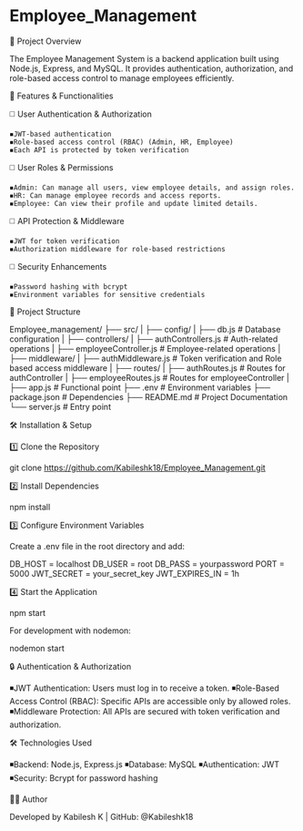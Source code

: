 # Employee_Management

📌 Project Overview

The Employee Management System is a backend application built using Node.js, Express, and MySQL. It provides authentication, authorization, and role-based access control to manage employees efficiently.

🚀 Features & Functionalities

◻️ User Authentication & Authorization

    ◾JWT-based authentication
    ◾Role-based access control (RBAC) (Admin, HR, Employee)
    ◾Each API is protected by token verification

◻️ User Roles & Permissions

    ◾Admin: Can manage all users, view employee details, and assign roles.
    ◾HR: Can manage employee records and access reports.
    ◾Employee: Can view their profile and update limited details.

◻️ API Protection & Middleware

    ◾JWT for token verification
    ◾Authorization middleware for role-based restrictions

◻️ Security Enhancements

    ◾Password hashing with bcrypt
    ◾Environment variables for sensitive credentials

📂 Project Structure

Employee_management/
├── src/
|   ├── config/
|       ├── db.js               # Database configuration
|
├── controllers/
|   ├── authControllers.js      # Auth-related operations
|   ├── employeeController.js   # Employee-related operations
|
├── middleware/
|   ├── authMiddleware.js       # Token verification and Role based access middleware
|
├── routes/
|   ├── authRoutes.js           # Routes for authController
|   ├── employeeRoutes.js       # Routes for employeeController
|
├── app.js                      # Functional point
├── .env                        # Environment variables
├── package.json                # Dependencies
├── README.md                   # Project Documentation
└── server.js                   # Entry point

🛠️ Installation & Setup

1️⃣ Clone the Repository

git clone https://github.com/Kabileshk18/Employee_Management.git

2️⃣ Install Dependencies

npm install

3️⃣ Configure Environment Variables

Create a .env file in the root directory and add:

DB_HOST = localhost
DB_USER = root
DB_PASS = yourpassword
PORT = 5000
JWT_SECRET = your_secret_key
JWT_EXPIRES_IN = 1h

4️⃣ Start the Application

npm start

For development with nodemon:

nodemon start

🔒 Authentication & Authorization

◾JWT Authentication: Users must log in to receive a token.
◾Role-Based Access Control (RBAC): Specific APIs are accessible only by allowed roles.
◾Middleware Protection: All APIs are secured with token verification and authorization.

🛠️ Technologies Used

◾Backend: Node.js, Express.js
◾Database: MySQL
◾Authentication: JWT
◾Security: Bcrypt for password hashing

👨‍💻 Author

Developed by Kabilesh K | GitHub: @Kabileshk18